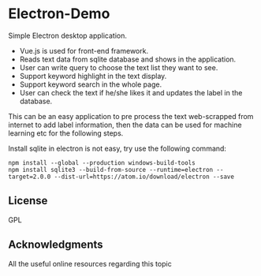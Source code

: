 # Electron-Demo

Simple Electron desktop application.

* Vue.js is used for front-end framework.
* Reads text data from sqlite database and shows in the application.
* User can write query to choose the text list they want to see.
* Support keyword highlight in the text display.
* Support keyword search in the whole page.
* User can check the text if he/she likes it and updates the label in the database.

This can be an easy application to pre process the text web-scrapped from internet to add label information, then the data can be used for machine learning etc for the following steps.

Install sqlite in electron is not easy, try use the following command:
```
npm install --global --production windows-build-tools
npm install sqlite3 --build-from-source --runtime=electron --target=2.0.0 --dist-url=https://atom.io/download/electron --save
```

## License

GPL

## Acknowledgments

All the useful online resources regarding this topic
